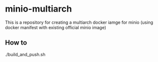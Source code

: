 # minio-multiarch

This is a repository for creating a multiarch docker iamge for minio (using docker manifest with existing official minio image)

## How to
./build_and_push.sh